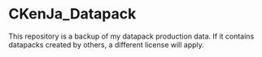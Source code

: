 # CKenJa_Datapack
This repository is a backup of my datapack production data.
If it contains datapacks created by others, a different license will apply.

